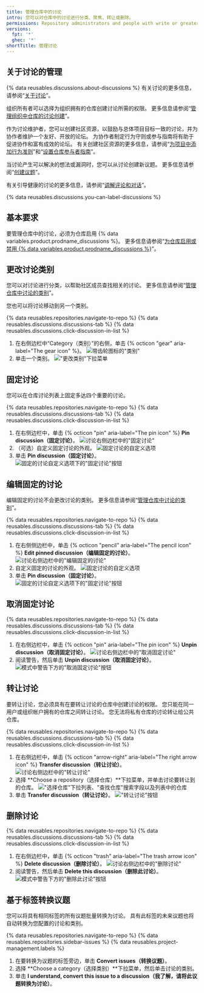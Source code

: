 ```yaml
---
title: 管理仓库中的讨论
intro: 您可以对仓库中的讨论进行分类、聚焦、转让或删除。
permissions: Repository administrators and people with write or greater access to a repository can manage discussions in the repository.
versions:
  fpt: '*'
  ghec: '*'
shortTitle: 管理讨论
---
```



## 关于讨论的管理

{% data reusables.discussions.about-discussions %} 有关讨论的更多信息，请参阅“[关于讨论](/discussions/collaborating-with-your-community-using-discussions/about-discussions)”。

组织所有者可以选择为组织拥有的仓库创建讨论所需的权限。 更多信息请参阅“[管理组织中仓库的讨论创建](/organizations/managing-organization-settings/managing-discussion-creation-for-repositories-in-your-organization)”。

作为讨论维护者，您可以创建社区资源，以鼓励与总体项目目标一致的讨论，并为协作者维护一个友好、开放的论坛。 为协作者制定行为守则或参与指南将有助于促进协作和富有成效的论坛。 有关创建社区资源的更多信息，请参阅“[为项目中添加行为准则](/communities/setting-up-your-project-for-healthy-contributions/adding-a-code-of-conduct-to-your-project)”和“[设置仓库参与者指南](/communities/setting-up-your-project-for-healthy-contributions/setting-guidelines-for-repository-contributors)”。

当讨论产生可以解决的想法或漏洞时，您可以从讨论创建新议题。 更多信息请参阅“[创建议题](/issues/tracking-your-work-with-issues/creating-an-issue#creating-an-issue-from-a-discussion)”。

有关引导健康的讨论的更多信息，请参阅“[调解评论和对话](/communities/moderating-comments-and-conversations)”。

{% data reusables.discussions.you-can-label-discussions %}

## 基本要求

要管理仓库中的讨论，必须为仓库启用 {% data variables.product.prodname_discussions %}。 更多信息请参阅“[为仓库启用或禁用 {% data variables.product.prodname_discussions %}](/github/administering-a-repository/enabling-or-disabling-github-discussions-for-a-repository)”。

## 更改讨论类别

您可以对讨论进行分类，以帮助社区成员查找相关的讨论。 更多信息请参阅“[管理仓库中讨论的类别](/discussions/managing-discussions-for-your-community/managing-categories-for-discussions-in-your-repository)”。

您也可以将讨论移动到另一个类别。

{% data reusables.repositories.navigate-to-repo %}
{% data reusables.discussions.discussions-tab %}
{% data reusables.discussions.click-discussion-in-list %}
1. 在右侧边栏中“Category（类别）”的右侧，单击 {% octicon "gear" aria-label="The gear icon" %}。 ![带齿轮图标的"类别"](/assets/images/help/discussions/category-in-sidebar.png)
1. 单击一个类别。 !["更改类别"下拉菜单](/assets/images/help/discussions/change-category-drop-down.png)

## 固定讨论

您可以在仓库讨论列表上固定多达四个重要的讨论。

{% data reusables.repositories.navigate-to-repo %}
{% data reusables.discussions.discussions-tab %}
{% data reusables.discussions.click-discussion-in-list %}
1. 在右侧边栏中，单击 {% octicon "pin" aria-label="The pin icon" %} **Pin discussion（固定讨论）**。 ![讨论右侧边栏中的"固定讨论"](/assets/images/help/discussions/click-pin-discussion.png)
1. （可选）自定义固定讨论的外观。 ![固定讨论的自定义选项](/assets/images/help/discussions/customize-pinned-discussion.png)
1. 单击 **Pin discussion（固定讨论）**。 ![固定的讨论自定义选项下的"固定讨论"按钮](/assets/images/help/discussions/click-pin-discussion-button.png)

## 编辑固定的讨论

编辑固定的讨论不会更改讨论的类别。 更多信息请参阅“[管理仓库中讨论的类别](/discussions/managing-discussions-for-your-community/managing-categories-for-discussions-in-your-repository)”。

{% data reusables.repositories.navigate-to-repo %}
{% data reusables.discussions.discussions-tab %}
{% data reusables.discussions.click-discussion-in-list %}
1. 在右侧侧边栏中，单击 {% octicon "pencil" aria-label="The pencil icon" %} **Edit pinned discussion（编辑固定的讨论）**。 ![讨论右侧边栏中的"编辑固定的讨论"](/assets/images/help/discussions/click-edit-pinned-discussion.png)
1. 自定义固定的讨论的外观。 ![固定讨论的自定义选项](/assets/images/help/discussions/customize-pinned-discussion.png)
1. 单击 **Pin discussion（固定讨论）**。 ![固定的讨论自定义选项下的"固定讨论"按钮](/assets/images/help/discussions/click-pin-discussion-button.png)

## 取消固定讨论

{% data reusables.repositories.navigate-to-repo %}
{% data reusables.discussions.discussions-tab %}
{% data reusables.discussions.click-discussion-in-list %}
1. 在右侧边栏中，单击 {% octicon "pin" aria-label="The pin icon" %} **Unpin discussion（取消固定讨论）**。 ![讨论右侧边栏中的"取消固定讨论"](/assets/images/help/discussions/click-unpin-discussion.png)
1. 阅读警告，然后单击 **Unpin discussion（取消固定讨论）**。 ![模式中警告下方的"取消固定讨论"按钮](/assets/images/help/discussions/click-unpin-discussion-button.png)

## 转让讨论

要转让讨论，您必须具有在要转让讨论的仓库中创建讨论的权限。 您只能在同一用户或组织帐户拥有的仓库之间转让讨论。 您无法将私有仓库的讨论转让给公共仓库。

{% data reusables.repositories.navigate-to-repo %}
{% data reusables.discussions.discussions-tab %}
{% data reusables.discussions.click-discussion-in-list %}
1. 在右侧边栏中，单击 {% octicon "arrow-right" aria-label="The right arrow icon" %} **Transfer discussion（转让讨论）**。 ![讨论右侧边栏中的"转让讨论"](/assets/images/help/discussions/click-transfer-discussion.png)
1. 选择 **Choose a repository（选择仓库）**下拉菜单，并单击讨论要转让到的仓库。 !["选择仓库"下拉列表、"查找仓库"搜索字段以及列表中的仓库](/assets/images/help/discussions/use-choose-a-repository-drop-down.png)
1. 单击 **Transfer discussion（转让讨论）**。 !["转让讨论"按钮](/assets/images/help/discussions/click-transfer-discussion-button.png)

## 删除讨论

{% data reusables.repositories.navigate-to-repo %}
{% data reusables.discussions.discussions-tab %}
{% data reusables.discussions.click-discussion-in-list %}
1. 在右侧边栏中，单击 {% octicon "trash" aria-label="The trash arrow icon" %} **Delete discussion（删除讨论）**。 ![讨论右侧边栏中的"删除讨论"](/assets/images/help/discussions/click-delete-discussion.png)
1. 阅读警告，然后单击 **Delete this discussion（删除此讨论）**。 ![模式中警告下方的"删除此讨论"按钮](/assets/images/help/discussions/click-delete-this-discussion-button.png)

## 基于标签转换议题

您可以将具有相同标签的所有议题批量转换为讨论。 具有此标签的未来议题也将自动转换为您配置的讨论和类别。

{% data reusables.repositories.navigate-to-repo %}
{% data reusables.repositories.sidebar-issues %}
{% data reusables.project-management.labels %}
1. 在要转换为议题的标签旁边，单击 **Convert issues（转换议题）**。
1. 选择 **Choose a category（选择类别）**下拉菜单，然后单击讨论的类别。
1. 单击 **I understand, convert this issue to a discussion（我了解，请将此议题转换为讨论）**。
